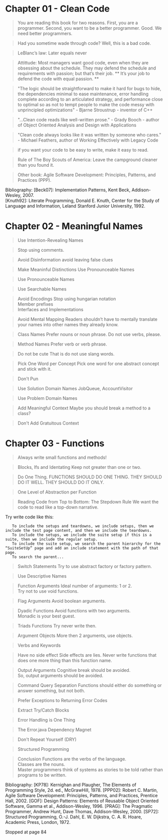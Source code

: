 
# Chapter 01 - Clean Code


> You are reading this book for two reasons. First, you are a programmer. Second, you want
to be a better programmer. Good. We need better programmers.

> Had you sometime wade through code? Well, this is a bad code.

> LeBlanc’s law: Later equals never

>  Attittude: Most managers want good code, even when they are obsessing about the schedule. They may defend the schedule and requirements with passion; but that’s their job. ** It’s your job to defend the code with equal passion. **

> "The logic should be straightforward to make it hard for bugs to hide, the dependencies minimal to ease  maintenance, error handling complete according to an articulated strategy, and performance close to optimal so as not to tempt people to make the code messy with unprincipled optimizations" - Bjarne Stroustrup -  inventor of C++

> "...Clean code reads like well-written prose." - Grady Booch - author of  Object Oriented Analysis and Design with Applications  

> "Clean code always looks like it was written by someone who cares." - Michael Feathers, author of Working Effectively with Legacy Code  

> if you want your code to be easy to write, make it easy to read.

> Rule of The Boy Scouts of America: Leave the campground cleaner than you found it.

> Other book: Agile Software Development: Principles, Patterns, and Practices (PPP).

Bibliography:
[Beck07]: Implementation Patterns, Kent Beck, Addison-Wesley, 2007.  
[Knuth92]: Literate Programming, Donald E. Knuth, Center for the Study of Language and Information, Leland Stanford   Junior University, 1992.  


# Chapter 02 - Meaningful Names

> Use Intention-Revealing Names

> Stop using comments.

> Avoid Disinformation
avoid leaving false clues  

> Make Meaninful Distinctions
Use Pronounceable Names  

> Use Pronounceable Names

> Use Searchable Names

> Avoid Encodings
Stop using hungarian notation  
Member prefixes  
Interfaces and Implementations  

> Avoid Mental Mapping
Readers shouldn’t have to mentally translate your names into other names they already know.  

> Class Names
Prefer nouns or noun phrase.
Do not use verbs, please.  

> Method Names
Prefer verb or verb phrase.

> Do not be cute
That is do not use slang words.

> Pick One Word per Concept
Pick one word for one abstract concept and stick with it.  

> Don't Pun

> Use Solution Domain Names
JobQueue, AccountVisitor

> Use Problem Domain Names

> Add Meaningful Context
Maybe you should break a method to a class?

> Don't Add Gratuitous Context


# Chapter 03 - Functions


> Always write small functions and methods!

> Blocks, Ifs and Identating
Keep not greater than one or two.  

> Do One Thing.
FUNCTIONS SHOULD DO ONE THING. THEY SHOULD DO IT WELL. THEY SHOULD DO IT ONLY.  

> One Level of Abstraction per Function

> Reading Code from Top to Bottom: The Stepdown Rule
We want the code to read like a top-down narrative.  

Try write code like this:

```
   To include the setups and teardowns, we include setups, then we include the test page content, and then we include the teardowns.
   To include the setups, we include the suite setup if this is a suite, then we include the regular setup.
   To include the suite setup, we search the parent hierarchy for the “SuiteSetUp” page and add an include statement with the path of that page.
   To search the parent...
```

> Switch Statements
Try to use abstract factory or factory pattern.

> Use Descriptive Names

> Function Arguments
Ideal number of arguments: 1 or 2.  
Try not to use void functions.   

> Flag Arguments
Avoid boolean arguments.  

> Dyadic Functions
Avoid functions with two arguments.  
Monadic is your best guest.  

> Triads Functions
Try never write then.  

> Argument Objects
More then 2 arguments, use objects.  

> Verbs and Keywords

> Have no side effect
Side effects are lies.
Never write functions that does one more thing than this function name.

> Output Arguments
Cognitive break should be avoided.  
So, output arguments should be avoided.  

> Command Query Separation
Functions should either do something or answer something, but not both.  

> Prefer Exceptions to Returning Error Codes

> Extract Try/Catch Blocks

> Error Handling is One Thing

> The Error.java Dependency Magnet

> Don't Repeat Yourself (DRY)

> Structured Programming

> Conclusion
Functions are the verbs of the language.  
Classes are the nouns.  
Master programmers think of systems as stories to be told rather than programs to be written.  


Bibliography:
[KP78]: Kernighan and Plaugher, The Elements of Programming Style, 2d. ed., McGrawHill, 1978.
[PPP02]: Robert C. Martin, Agile Software Development: Principles, Patterns, and Practices, Prentice Hall, 2002.
[GOF]: Design Patterns: Elements of Reusable Object Oriented Software, Gamma et al., Addison-Wesley, 1996.
[PRAG]: The Pragmatic Programmer, Andrew Hunt, Dave Thomas, Addison-Wesley, 2000.
[SP72]: Structured Programming, O.-J. Dahl, E. W. Dijkstra, C. A. R. Hoare, Academic Press, London, 1972.

Stopped at page 84

